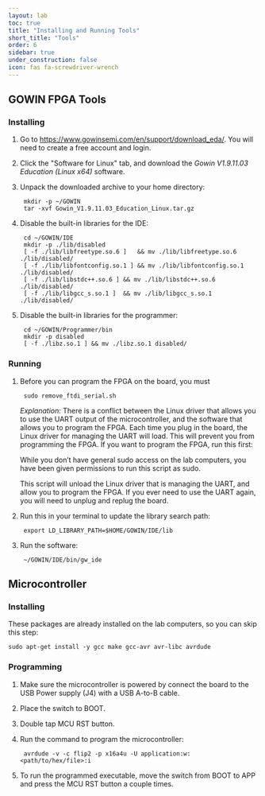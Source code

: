 ```yaml
---
layout: lab
toc: true
title: "Installing and Running Tools"
short_title: "Tools"
order: 6
sidebar: true
under_construction: false
icon: fas fa-screwdriver-wrench
---
```


## GOWIN FPGA Tools

### Installing
1. Go to <https://www.gowinsemi.com/en/support/download_eda/>.  You will need to create a free account and login. 
1. Click the "Software for Linux" tab, and download the *Gowin V1.9.11.03 Education (Linux x64)* software.
1. Unpack the downloaded archive to your home directory:

        mkdir -p ~/GOWIN
        tar -xvf Gowin_V1.9.11.03_Education_Linux.tar.gz

1. Disable the built-in libraries for the IDE:

        cd ~/GOWIN/IDE
        mkdir -p ./lib/disabled
        [ -f ./lib/libfreetype.so.6 ]   && mv ./lib/libfreetype.so.6   ./lib/disabled/
        [ -f ./lib/libfontconfig.so.1 ] && mv ./lib/libfontconfig.so.1 ./lib/disabled/
        [ -f ./lib/libstdc++.so.6 ] && mv ./lib/libstdc++.so.6 ./lib/disabled/
        [ -f ./lib/libgcc_s.so.1 ]  && mv ./lib/libgcc_s.so.1  ./lib/disabled/

1. Disable the built-in libraries for the programmer:

        cd ~/GOWIN/Programmer/bin
        mkdir -p disabled
        [ -f ./libz.so.1 ] && mv ./libz.so.1 disabled/


### Running
1. Before you can program the FPGA on the board, you must

        sudo remove_ftdi_serial.sh

    *Explanation:* There is a conflict between the Linux driver that allows you to use the UART output of the microcontroller, and the software that allows you to program the FPGA. Each time you plug in the board, the Linux driver for managing the UART will load. This will prevent you from programming the FPGA. If you want to program the FPGA, run this first:

    While you don’t have general sudo access on the lab computers, you have been given permissions to run this script as sudo.

    This script will unload the Linux driver that is managing the UART, and allow you to program the FPGA. If you ever need to use the UART again, you will need to unplug and replug the board.

1. Run this in your terminal to update the library search path:
        
        export LD_LIBRARY_PATH=$HOME/GOWIN/IDE/lib

1. Run the software:

        ~/GOWIN/IDE/bin/gw_ide

## Microcontroller 

### Installing
These packages are already installed on the lab computers, so you can skip this step:

    sudo apt-get install -y gcc make gcc-avr avr-libc avrdude


### Programming
1. Make sure the microcontroller is powered by connect the board to the USB Power supply (J4) with a USB A-to-B cable. 
1. Place the switch to BOOT. 
1. Double tap MCU RST button.
1. Run the command to program the microcontroller:

        avrdude -v -c flip2 -p x16a4u -U application:w:<path/to/hex/file>:i

1. To run the programmed executable, move the switch from BOOT to APP and press the MCU RST button a couple times.